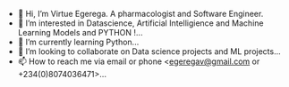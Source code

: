 - 👋 Hi, I’m Virtue Egerega. A pharmacologist and Software Engineer.
- 👀 I’m interested in Datascience, Artificial Intelligience and Machine Learning Models and PYTHON !...
- 🌱 I’m currently learning Python...
- 💞️ I’m looking to collaborate on Data science projects and ML projects...
- 📫 How to reach me via email or phone <egeregav@gmail.com    or +234(0)8074036471>...

<!---
valexdevelopers/valexdevelopers is a ✨ special ✨ repository because its `README.md` (this file) appears on your GitHub profile.
You can click the Preview link to take a look at your changes.
--->
